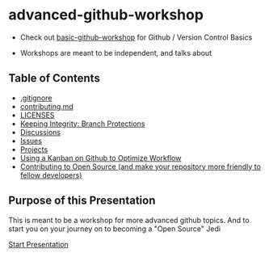 # advanced-github-workshop
* Check out [basic-github-workshop](https://github.com/njitacm/basic-github-workshop) for Github / Version Control Basics

* Workshops are meant to be independent, and talks about  

## Table of Contents
* [.gitignore](docs/gitignore.md)
* [contributing.md](docs/contributee.md)
* [LICENSES](docs/license.md)
* [Keeping Integrity: Branch Protections](docs/branchprot.md)
* [Discussions](docs/discussions.md)
* [Issues](docs/issuess.md)
* [Projects](docs/proj.md)
* [Using a Kanban on Github to Optimize Workflow](docs/kanban.md)
* [Contributing to Open Source (and make your repository more friendly to fellow developers)](docs/oss.md)

## Purpose of this Presentation
This is meant to be a workshop for more advanced github topics. And to start you on your journey on to becoming a "Open Source" Jedi <!-- Startup Jargon to make you work harder: vommit disgusting-->


[Start Presentation](docs/gitignore.md)


<!-- Order: gitignore, contribute, license, branchprot, discuessions, issues, proj , kanban, oss-->

<!-- 
Teach Advanced Topics and more Open Source-esque things on Github (15 minutes and 10 of questions)
.gitignore
LICENSES
Branch Protections
Keeping Integrity
Wiki
Discussions
Issues
Using a Kanban on Github to Optimize Workflow (Agile)
Contributing to Open Source and (make your repository more friendly to fellow developers) 
--> 